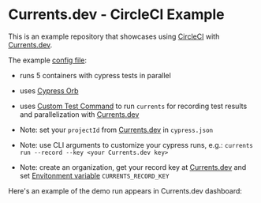 # Currents.dev - CircleCI Example

This is an example repository that showcases using [CircleCI](https://circleci.com) with [Currents.dev](https://currents.dev).

The example [config file](https://github.com/currents-dev/circleci-example/blob/master/.circleci/config.yml):

- runs 5 containers with cypress tests in parallel

- uses [Cypress Orb](https://circleci.com/developer/orbs/orb/cypress-io/cypress)

- uses [Custom Test Command](https://github.com/currents-dev/circleci-example/blob/master/.circleci/config.yml#L9) to run `currents` for recording test results and parallelization with [Currents.dev](https://currents.dev)

- Note: set your `projectId` from [Currents.dev](https://app.currents.dev) in `cypress.json`

- Note: use CLI arguments to customize your cypress runs, e.g.: `currents run --record --key <your Currents.dev key>`

- Note: create an organization, get your record key at [Currents.dev](https://app.currents.dev) and set [Envitonment variable](https://circleci.com/docs/2.0/env-vars/) `CURRENTS_RECORD_KEY`

Here's an example of the demo run appears in Currents.dev dashboard:
